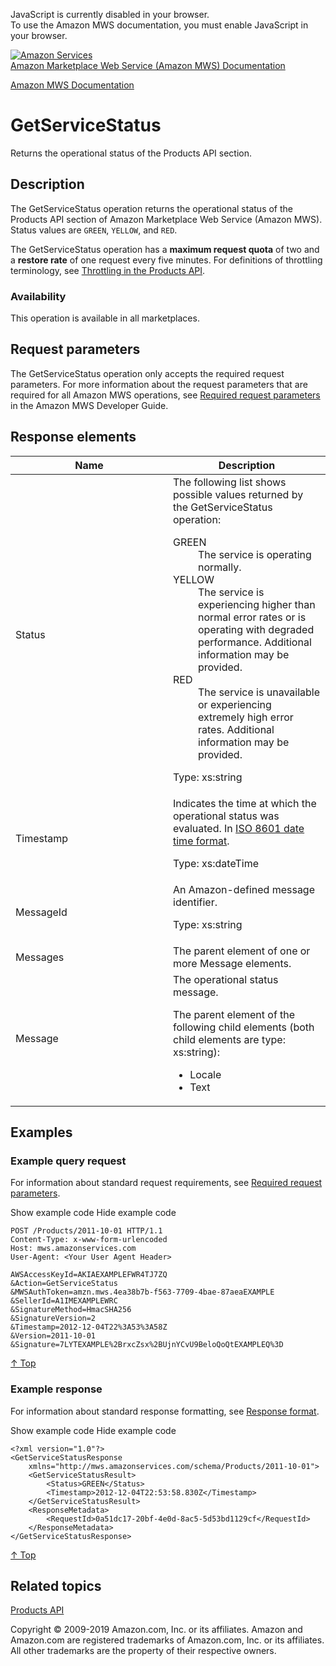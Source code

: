 <div id="MWSDX_noscript">

JavaScript is currently disabled in your browser.  
To use the Amazon MWS documentation, you must enable JavaScript in your
browser.

</div>

<div id="MWSDX_divtop">

[![Amazon
Services](https://images-na.ssl-images-amazon.com/images/G/08/mwsportal/fr_FR/amazonservices.gif "Amazon Services")](http://services.amazon.fr)  
<span id="MWSDX_titlebar">[Amazon Marketplace Web Service (Amazon MWS)
Documentation](https://developer.amazonservices.fr/gp/mws/docs.html)</span>

</div>

<div id="MWSDX_divbottom">

<div id="MWSDX_divleft">

<div id="MWSDX_toc">

</div>

</div>

<div id="MWSDX_divright">

<div id="MWSDX_content">

<span id="MWSDX_breadcrumbs">[Amazon MWS
Documentation](https://developer.amazonservices.fr/gp/mws/docs.html)</span>

<div id="Products_GetServiceStatus" class="nested0">

GetServiceStatus
================

<div class="body">

<span class="ph">Returns the operational status of the <span
class="ph">Products API section</span>.</span>

</div>

<div id="Description" class="topic concept nested1">

Description
-----------

<div class="body conbody">

The <span id="Description__GetServiceStatus"
class="keyword apiname">GetServiceStatus</span> operation returns the
operational status of the <span class="ph">Products API section</span>
of <span class="ph">Amazon Marketplace Web Service (Amazon MWS)</span>.
Status values are `GREEN`, `YELLOW`, and `RED`.

<span class="ph">The <span
class="keyword apiname">GetServiceStatus</span> operation has a
**maximum request quota** of two and a **restore rate** of one request
every five minutes. </span> For definitions of throttling terminology,
see
<a href="Products_Throttling.md" class="xref" title="Describes the throttling policy for the Products API section.">Throttling in the Products API</a>.

<div class="section">

### Availability

This operation is available in all marketplaces.

</div>

</div>

</div>

<div id="RequestParameters" class="topic reference nested1">

Request parameters
------------------

<div class="body refbody">

<div class="section">

The <span class="keyword apiname">GetServiceStatus</span> operation only
accepts the required request parameters. <span class="ph">For more
information about the request parameters that are required for all <span
class="ph">Amazon MWS</span> operations, see
<a href="../dev_guide/DG_RequiredRequestParameters.md" class="xref">Required request parameters</a>
in the <span class="ph">Amazon MWS Developer Guide</span>.</span>

</div>

</div>

</div>

<div id="ResponseElements" class="topic reference nested1">

Response elements
-----------------

<div class="body refbody">

<div class="tablenoborder">

<table id="ResponseElements__ResponseElementsTable" class="table" data-cellpadding="4" data-cellspacing="0" data-summary="" data-frame="border" data-border="1" data-rules="all">
<colgroup>
<col style="width: 50%" />
<col style="width: 50%" />
</colgroup>
<thead>
<tr class="header">
<th>Name</th>
<th>Description</th>
</tr>
</thead>
<tbody>
<tr class="odd">
<td><span class="keyword parmname">Status</span></td>
<td>The following list shows possible values returned by the <span class="keyword apiname">GetServiceStatus</span> operation:
<dl>
<dt>GREEN</dt>
<dd>The service is operating normally.
</dd>
<dt>YELLOW</dt>
<dd>The service is experiencing higher than normal error rates or is operating with degraded performance. Additional information may be provided.
</dd>
<dt>RED</dt>
<dd>The service is unavailable or experiencing extremely high error rates. Additional information may be provided.
</dd>
</dl>
<p><span class="ph">Type: xs:string</span></p></td>
</tr>
<tr class="even">
<td><span class="keyword parmname">Timestamp</span></td>
<td>Indicates the time at which the operational status was evaluated. In <span class="ph"><a href="../dev_guide/DG_ISO8601.md" class="xref">ISO 8601 date time format</a></span>.
<p><span class="ph">Type: xs:dateTime</span></p></td>
</tr>
<tr class="odd">
<td><span class="keyword parmname">MessageId</span></td>
<td>An Amazon-defined message identifier.
<p><span class="ph">Type: xs:string</span></p></td>
</tr>
<tr class="even">
<td><span class="keyword parmname">Messages</span></td>
<td>The parent element of one or more <span class="keyword parmname">Message</span> elements.</td>
</tr>
<tr class="odd">
<td><span class="keyword parmname">Message</span></td>
<td>The operational status message.
<p>The parent element of the following child elements (both child elements are type: xs:string):</p>
<ul>
<li><span class="keyword parmname">Locale</span></li>
<li><span class="keyword parmname">Text</span></li>
</ul></td>
</tr>
</tbody>
</table>

</div>

</div>

</div>

<div id="Examples" class="topic reference nested1">

Examples
--------

<div class="body refbody">

<div class="section">

### Example query request

<span class="ph">For information about standard request requirements,
see
<a href="../dev_guide/DG_RequiredRequestParameters.md" class="xref">Required request parameters</a>.</span>

<span class="ph expander"> <span class="keyword parmname xshow">Show
example code</span> <span class="keyword parmname xhide">Hide example
code</span> </span>

<div class="sectiondiv content">

    POST /Products/2011-10-01 HTTP/1.1
    Content-Type: x-www-form-urlencoded
    Host: mws.amazonservices.com
    User-Agent: <Your User Agent Header>

    AWSAccessKeyId=AKIAEXAMPLEFWR4TJ7ZQ
    &Action=GetServiceStatus
    &MWSAuthToken=amzn.mws.4ea38b7b-f563-7709-4bae-87aeaEXAMPLE
    &SellerId=A1IMEXAMPLEWRC
    &SignatureMethod=HmacSHA256
    &SignatureVersion=2
    &Timestamp=2012-12-04T22%3A53%3A58Z
    &Version=2011-10-01
    &Signature=7LYTEXAMPLE%2BrxcZsx%2BUjnYCvU9BeloQoQtEXAMPLEQ%3D

<a href="#Examples" class="xref">↑ Top</a>

</div>

</div>

<div class="section">

### Example response

<span class="ph">For information about standard response formatting, see
<a href="../dev_guide/DG_ResponseFormat.md" class="xref">Response format</a>.</span>

<span class="ph expander"> <span class="keyword parmname xshow">Show
example code</span> <span class="keyword parmname xhide">Hide example
code</span> </span>

<div class="sectiondiv content">

    <?xml version="1.0"?>
    <GetServiceStatusResponse
        xmlns="http://mws.amazonservices.com/schema/Products/2011-10-01">
        <GetServiceStatusResult>
            <Status>GREEN</Status>
            <Timestamp>2012-12-04T22:53:58.830Z</Timestamp>
        </GetServiceStatusResult>
        <ResponseMetadata>
            <RequestId>0a51dc17-20bf-4e0d-8ac5-5d53bd1129cf</RequestId>
        </ResponseMetadata>
    </GetServiceStatusResponse>

<a href="#Examples" class="xref">↑ Top</a>

</div>

</div>

</div>

</div>

<div id="RelatedTopics" class="topic nested1">

Related topics
--------------

<div class="body">

<a href="../products/Products_Overview.md" class="xref">Products API</a>

</div>

</div>

</div>

<div id="MWSDX_footer">

Copyright © 2009-2019 Amazon.com, Inc. or its affiliates. Amazon and
Amazon.com are registered trademarks of Amazon.com, Inc. or its
affiliates. All other trademarks are the property of their respective
owners.

</div>

</div>

</div>

<div style="clear: both;">

</div>

</div>
